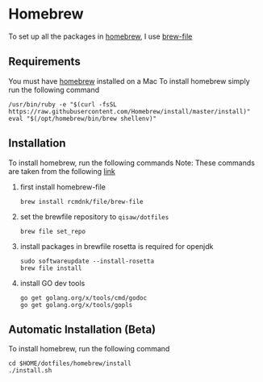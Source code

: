 # Homebrew
To set up all the packages in [homebrew](https://brew.sh/), I use [brew-file](https://homebrew-file.readthedocs.io/en/latest/installation.html)

## Requirements
You must have [homebrew](https://brew.sh/) installed on a Mac
To install homebrew simply run the following command

```
/usr/bin/ruby -e "$(curl -fsSL https://raw.githubusercontent.com/Homebrew/install/master/install)"
eval "$(/opt/homebrew/bin/brew shellenv)"
```
## Installation
To install homebrew, run the following commands
Note: These commands are taken from the following [link](https://homebrew-file.readthedocs.io/en/latest/getting_started.html#use-github-or-any-git-repository-for-brewfile-management)

1) first install homebrew-file
    ```
    brew install rcmdnk/file/brew-file
    ```
1) set the brewfile repository to `qisaw/dotfiles`
    ```
    brew file set_repo
    ```
1) install packages in brewfile rosetta is required for openjdk
    ```
    sudo softwareupdate --install-rosetta
    brew file install
    ```
1) install GO dev tools
    ```
    go get golang.org/x/tools/cmd/godoc
    go get golang.org/x/tools/gopls
    ```

## Automatic Installation (Beta)
To install homebrew, run the following command

~~~
cd $HOME/dotfiles/homebrew/install
./install.sh 
~~~

